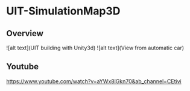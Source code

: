 # UIT-SimulationMap3D
## Overview
![alt text](UIT building with Unity3d)
![alt text](View from automatic car)
## Youtube 
https://www.youtube.com/watch?v=aYWx8lGkn70&ab_channel=CEtivi
